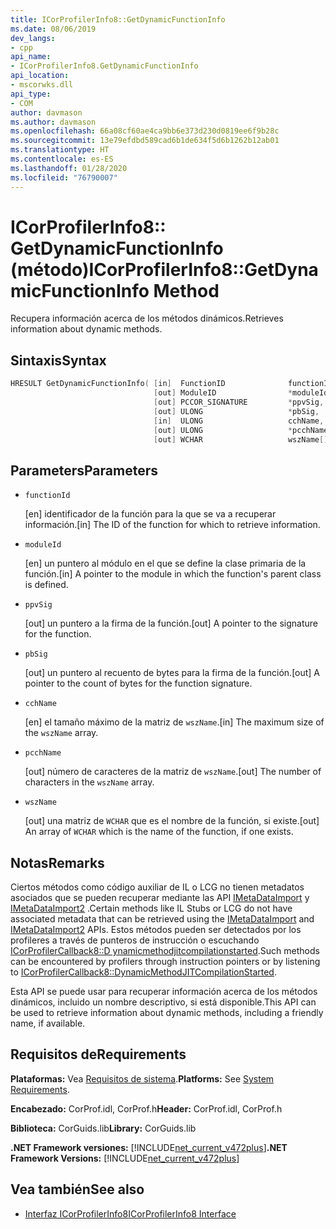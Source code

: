 ```yaml
---
title: ICorProfilerInfo8::GetDynamicFunctionInfo
ms.date: 08/06/2019
dev_langs:
- cpp
api_name:
- ICorProfilerInfo8.GetDynamicFunctionInfo
api_location:
- mscorwks.dll
api_type:
- COM
author: davmason
ms.author: davmason
ms.openlocfilehash: 66a08cf60ae4ca9bb6e373d230d0819ee6f9b28c
ms.sourcegitcommit: 13e79efdbd589cad6b1de634f5d6b1262b12ab01
ms.translationtype: HT
ms.contentlocale: es-ES
ms.lasthandoff: 01/28/2020
ms.locfileid: "76790007"
---
```

# <a name="icorprofilerinfo8getdynamicfunctioninfo-method"></a><span data-ttu-id="385d8-102">ICorProfilerInfo8:: GetDynamicFunctionInfo (método)</span><span class="sxs-lookup"><span data-stu-id="385d8-102">ICorProfilerInfo8::GetDynamicFunctionInfo Method</span></span>

<span data-ttu-id="385d8-103">Recupera información acerca de los métodos dinámicos.</span><span class="sxs-lookup"><span data-stu-id="385d8-103">Retrieves information about dynamic methods.</span></span>

## <a name="syntax"></a><span data-ttu-id="385d8-104">Sintaxis</span><span class="sxs-lookup"><span data-stu-id="385d8-104">Syntax</span></span>

```cpp
HRESULT GetDynamicFunctionInfo( [in]  FunctionID              functionId,
                                [out] ModuleID                *moduleId,
                                [out] PCCOR_SIGNATURE         *ppvSig,
                                [out] ULONG                   *pbSig,
                                [in]  ULONG                   cchName,
                                [out] ULONG                   *pcchName,
                                [out] WCHAR                   wszName[]);
```

## <a name="parameters"></a><span data-ttu-id="385d8-105">Parameters</span><span class="sxs-lookup"><span data-stu-id="385d8-105">Parameters</span></span>

- `functionId`

  <span data-ttu-id="385d8-106">\[en] identificador de la función para la que se va a recuperar información.</span><span class="sxs-lookup"><span data-stu-id="385d8-106">\[in] The ID of the function for which to retrieve information.</span></span>

- `moduleId`

  <span data-ttu-id="385d8-107">\[en] un puntero al módulo en el que se define la clase primaria de la función.</span><span class="sxs-lookup"><span data-stu-id="385d8-107">\[in] A pointer to the module in which the function's parent class is defined.</span></span>

- `ppvSig`

  <span data-ttu-id="385d8-108">\[out] un puntero a la firma de la función.</span><span class="sxs-lookup"><span data-stu-id="385d8-108">\[out] A pointer to the signature for the function.</span></span>

- `pbSig`

  <span data-ttu-id="385d8-109">\[out] un puntero al recuento de bytes para la firma de la función.</span><span class="sxs-lookup"><span data-stu-id="385d8-109">\[out] A pointer to the count of bytes for the function signature.</span></span>

- `cchName`

  <span data-ttu-id="385d8-110">\[en] el tamaño máximo de la matriz de `wszName`.</span><span class="sxs-lookup"><span data-stu-id="385d8-110">\[in] The maximum size of the `wszName` array.</span></span>

- `pcchName`

  <span data-ttu-id="385d8-111">\[out] número de caracteres de la matriz de `wszName`.</span><span class="sxs-lookup"><span data-stu-id="385d8-111">\[out] The number of characters in the `wszName` array.</span></span>

- `wszName`

  <span data-ttu-id="385d8-112">\[out] una matriz de `WCHAR` que es el nombre de la función, si existe.</span><span class="sxs-lookup"><span data-stu-id="385d8-112">\[out] An array of `WCHAR` which is the name of the function, if one exists.</span></span>

## <a name="remarks"></a><span data-ttu-id="385d8-113">Notas</span><span class="sxs-lookup"><span data-stu-id="385d8-113">Remarks</span></span>

<span data-ttu-id="385d8-114">Ciertos métodos como código auxiliar de IL o LCG no tienen metadatos asociados que se pueden recuperar mediante las API [IMetaDataImport](../metadata/imetadataimport-interface.md) y [IMetaDataImport2](../metadata/imetadataimport2-interface.md) .</span><span class="sxs-lookup"><span data-stu-id="385d8-114">Certain methods like IL Stubs or LCG do not have associated metadata that can be retrieved using the [IMetaDataImport](../metadata/imetadataimport-interface.md) and [IMetaDataImport2](../metadata/imetadataimport2-interface.md) APIs.</span></span> <span data-ttu-id="385d8-115">Estos métodos pueden ser detectados por los profileres a través de punteros de instrucción o escuchando [ICorProfilerCallback8::D ynamicmethodjitcompilationstarted](icorprofilercallback8-dynamicmethodjitcompilationstarted-method.md).</span><span class="sxs-lookup"><span data-stu-id="385d8-115">Such methods can be encountered by profilers through instruction pointers or by listening to [ICorProfilerCallback8::DynamicMethodJITCompilationStarted](icorprofilercallback8-dynamicmethodjitcompilationstarted-method.md).</span></span>

<span data-ttu-id="385d8-116">Esta API se puede usar para recuperar información acerca de los métodos dinámicos, incluido un nombre descriptivo, si está disponible.</span><span class="sxs-lookup"><span data-stu-id="385d8-116">This API can be used to retrieve information about dynamic methods, including a friendly name, if available.</span></span>

## <a name="requirements"></a><span data-ttu-id="385d8-117">Requisitos de</span><span class="sxs-lookup"><span data-stu-id="385d8-117">Requirements</span></span>

<span data-ttu-id="385d8-118">**Plataformas:** Vea [Requisitos de sistema](../../../../docs/framework/get-started/system-requirements.md).</span><span class="sxs-lookup"><span data-stu-id="385d8-118">**Platforms:** See [System Requirements](../../../../docs/framework/get-started/system-requirements.md).</span></span>

<span data-ttu-id="385d8-119">**Encabezado:** CorProf.idl, CorProf.h</span><span class="sxs-lookup"><span data-stu-id="385d8-119">**Header:** CorProf.idl, CorProf.h</span></span>

<span data-ttu-id="385d8-120">**Biblioteca:** CorGuids.lib</span><span class="sxs-lookup"><span data-stu-id="385d8-120">**Library:** CorGuids.lib</span></span>

<span data-ttu-id="385d8-121">**.NET Framework versiones:** [!INCLUDE[net_current_v472plus](../../../../includes/net-current-v472plus.md)]</span><span class="sxs-lookup"><span data-stu-id="385d8-121">**.NET Framework Versions:** [!INCLUDE[net_current_v472plus](../../../../includes/net-current-v472plus.md)]</span></span>

## <a name="see-also"></a><span data-ttu-id="385d8-122">Vea también</span><span class="sxs-lookup"><span data-stu-id="385d8-122">See also</span></span>

- [<span data-ttu-id="385d8-123">Interfaz ICorProfilerInfo8</span><span class="sxs-lookup"><span data-stu-id="385d8-123">ICorProfilerInfo8 Interface</span></span>](../../../../docs/framework/unmanaged-api/profiling/icorprofilerinfo8-interface.md)
